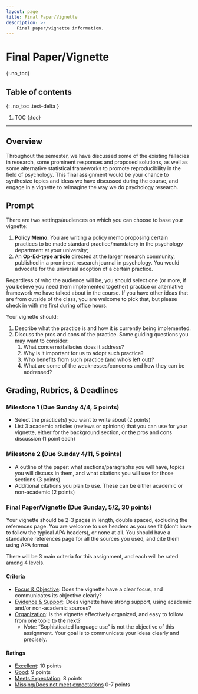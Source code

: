 ```yaml
---
layout: page
title: Final Paper/Vignette
description: >-
    Final paper/vignette information.
---
```


# Final Paper/Vignette
{:.no_toc}

## Table of contents
{: .no_toc .text-delta }

1. TOC
{:toc}

---

## Overview
Throughout the semester, we have discussed some of the existing fallacies in research, some prominent responses and proposed solutions, as well as some alternative statistical frameworks to promote reproducibility in the field of psychology. This final assignment would be your chance to synthesize topics and ideas we have discussed during the course, and engage in a vignette to reimagine the way we do psychology research. 

## Prompt
There are two settings/audiences on which you can choose to base your vignette:
1. **Policy Memo**: You are writing a policy memo proposing certain practices to be made standard practice/mandatory in the psychology department at your university;
1. An **Op-Ed-type article** directed at the larger research community, published in a prominent research journal in psychology. You would advocate for the universal adoption of a certain practice.

Regardless of who the audience will be, you should select one (or more, if you believe you need them implemented together) practice or alternative framework we have talked about in the course. If you have other ideas that are from outside of the class, you are welcome to pick that, but please check in with me first during office hours. 

Your vignette should:
1. Describe what the practice is and how it is currently being implemented.
1. Discuss the pros and cons of the practice. Some guiding questions you may want to consider:
	1. What concerns/fallacies does it address?
	1. Why is it important for us to adopt such practice?
	1. Who benefits from such practice (and who’s left out)?
	1. What are some of the weaknesses/concerns and how they can be addressed?

## Grading, Rubrics, & Deadlines

### Milestone 1 (Due Sunday 4/4, 5 points)
- Select the practice(s) you want to write about (2 points)
- List 3 academic articles (reviews or opinions) that you can use for your vignette, either for the background section, or the pros and cons discussion (1 point each)

### Milestone 2 (Due Sunday 4/11, 5 points)
- A outline of the paper: what sections/paragraphs you will have, topics you will discuss in them, and what citations you will use for those sections (3 points)
- Additional citations you plan to use. These can be either academic or non-academic (2 points)

### Final Paper/Vignette (Due Sunday, 5/2, 30 points)
Your vignette should be 2-3 pages in length, double spaced, excluding the references page. You are welcome to use headers as you see fit (don’t have to follow the typical APA headers), or none at all. You should have a standalone references page for all the sources you used, and cite them using APA format.

There will be 3 main criteria for this assignment, and each will be rated among 4 levels. 

#### Criteria
- <u>Focus & Objective</u>: Does the vignette have a clear focus, and communicates its objective clearly?
- <u>Evidence & Support</u>: Does vignette have strong support, using academic and/or non-academic sources?
- <u>Organization</u>: Is the vignette effectively organized, and easy to follow from one topic to the next?
	- *Note*: “Sophisticated language use” is not the objective of this assignment. Your goal is to communicate your ideas clearly and precisely.

#### Ratings
- <u>Excellent</u>: 10 points
- <u>Good</u>: 9 points
- <u>Meets Expectation</u>: 8 points
- <u>Missing/Does not meet expectations</u> 0-7 points